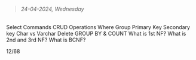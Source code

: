 > ###### 24-04-2024, Wednesday

Select Commands
CRUD Operations
Where
Group
Primary Key
Secondary key
Char vs Varchar
Delete
GROUP BY & COUNT
What is 1st NF?
What is 2nd and 3rd NF?
What is BCNF?

12/68